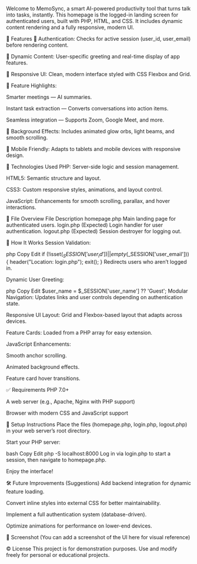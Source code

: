 Welcome to MemoSync, a smart AI-powered productivity tool that turns talk into tasks, instantly. This homepage is the logged-in landing screen for authenticated users, built with PHP, HTML, and CSS. It includes dynamic content rendering and a fully responsive, modern UI.

🚀 Features
🔐 Authentication: Checks for active session (user_id, user_email) before rendering content.

🎯 Dynamic Content: User-specific greeting and real-time display of app features.

🎨 Responsive UI: Clean, modern interface styled with CSS Flexbox and Grid.

🧠 Feature Highlights:

Smarter meetings — AI summaries.

Instant task extraction — Converts conversations into action items.

Seamless integration — Supports Zoom, Google Meet, and more.

🌌 Background Effects: Includes animated glow orbs, light beams, and smooth scrolling.

📱 Mobile Friendly: Adapts to tablets and mobile devices with responsive design.

🧱 Technologies Used
PHP: Server-side logic and session management.

HTML5: Semantic structure and layout.

CSS3: Custom responsive styles, animations, and layout control.

JavaScript: Enhancements for smooth scrolling, parallax, and hover interactions.

📁 File Overview
File	Description
homepage.php	Main landing page for authenticated users.
login.php	(Expected) Login handler for user authentication.
logout.php	(Expected) Session destroyer for logging out.

🔧 How It Works
Session Validation:

php
Copy
Edit
if (!isset($_SESSION['user_id']) || empty($_SESSION['user_email'])) {
    header("Location: login.php");
    exit();
}
Redirects users who aren’t logged in.

Dynamic User Greeting:

php
Copy
Edit
$user_name = $_SESSION['user_name'] ?? 'Guest';
Modular Navigation: Updates links and user controls depending on authentication state.

Responsive UI Layout: Grid and Flexbox-based layout that adapts across devices.

Feature Cards: Loaded from a PHP array for easy extension.

JavaScript Enhancements:

Smooth anchor scrolling.

Animated background effects.

Feature card hover transitions.

✅ Requirements
PHP 7.0+

A web server (e.g., Apache, Nginx with PHP support)

Browser with modern CSS and JavaScript support

🚦 Setup Instructions
Place the files (homepage.php, login.php, logout.php) in your web server’s root directory.

Start your PHP server:

bash
Copy
Edit
php -S localhost:8000
Log in via login.php to start a session, then navigate to homepage.php.

Enjoy the interface!

🛠 Future Improvements (Suggestions)
Add backend integration for dynamic feature loading.

Convert inline styles into external CSS for better maintainability.

Implement a full authentication system (database-driven).

Optimize animations for performance on lower-end devices.

📸 Screenshot
(You can add a screenshot of the UI here for visual reference)

© License
This project is for demonstration purposes. Use and modify freely for personal or educational projects.

